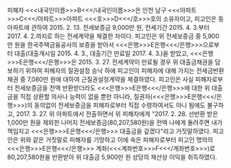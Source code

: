 피해자 <<<내국인이름>>>B<<</내국인이름>>>은 인천 남구 <<<아파트>>>C<<</아파트>>>아파트 <<<호>>>D<<</호>>>호의 소유자이고, 피고인은 동 아파트에 관하여 2015. 2. 13. 전세보증금 9,000만 원, 전세기간 2015. 4. 3.부터 2017. 4. 2.까지로 하는 전세계약을 체결한 자이다.
피고인은 위 전세보증금 중 5,900만 원을 한국주택금융공사의 보증을 받아서 <<<은행>>>E은행<<</은행>>>으로부터 대출(대출개시일 2015. 4. 3., 대출기간 만료일 2017. 4. 3.)을 받았고, <<<은행>>>E은행<<</은행>>>은 2015. 3. 27. 전세계약이 만료될 경우 위 대출금채권을 담보하기 위하여 피해자의 질권설정 승낙 하에 피고인이 피해자에 대해 가지는 전세금반환채권 중 7,080만 원에 대하여 근질권설정계약을 체결하였다.
피고인은 사실 피해자로부터 전세보증금을 전액 반환받더라도 <<<은행>>>E은행<<</은행>>>에 대한 위 대출금을 직접 상환할 의사나 능력이 없을 뿐만 아니라, 질권자(<<<은행>>>E은행<<</은행>>>)의 동의없이 전세보증금을 피해자로부터 직접 수령하여서도 아니 됨에도 불구하고, 2017. 3. 27. 위 아파트에서 전출하면서 위 피해자에게 "2017. 2. 28. 선반환 받은 1,000만 원을 제외한 나머지 전세보증금(80,207,580원)을 전액 나에게 돌려주면 내가 책임지고 <<<은행>>>E은행<<</은행>>> 대출금을 갚겠다"라고 거짓말하였다.
피고인은 위와 같은 거짓말로 피해자를 기망하고 이에 속은 피해자로부터 피고인 명의의 <<<은행>>>E은행<<</은행>>> 계좌(<<<계좌번호>>>F<<</계좌번호>>>)로 80,207,580원을 반환받아 위 대출금 5,900만 원 상당의 재산상 이익을 취득하였다.